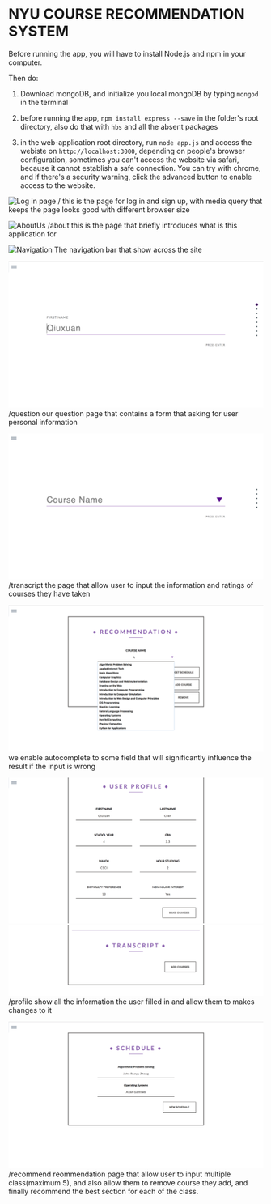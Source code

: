 # NYU COURSE RECOMMENDATION SYSTEM


Before running the app, you will have to install Node.js and npm in your computer.

Then do:
1. Download mongoDB, and initialize you local mongoDB by typing ```mongod``` in the terminal 

2. before running the app, ```npm install express --save``` in the folder's root directory, also do that with ```hbs``` and all the absent packages

3. in the web-application root directory, run ```node app.js``` and access the webiste on ```http://localhost:3000```, depending on people's browser configuration, sometimes you can't access the website via safari, because it cannot establish a safe connection. You can try with chrome, and if there's a security warning, click the advanced button to enable access to the website.

![Log in page](documentation/LogIn.png)
/ this is the page for log in and sign up, with media query that keeps the page looks good with different browser size


![AboutUs](documentation/AboutUs.png)
/about this is the page that briefly introduces what is this application for


![Navigation](documentation/Navigation.png)
The navigation bar that show across the site

![Questionnaire](documentation/Questionnaire.png)
/question our question page that contains a form that asking for user personal information

![Transcript](documentation/TranscriptPage.png)
/transcript the page that allow user to input the information and ratings of courses they have taken

![Autocomplete](documentation/Autocomplete.png)
we enable autocomplete to some field that will significantly influence the result if the input is wrong

![User Profile](documentation/UserProfile.png)
![TranscriptSection](documentation/Transcript.png)
/profile show all the information the user filled in and allow them to makes changes to it

![Recommendation](documentation/Recommendation.png)
/recommend reommendation page that allow user to input multiple class(maximum 5), and also allow them to remove course they add, and finally recommend the best section for each of the class.





